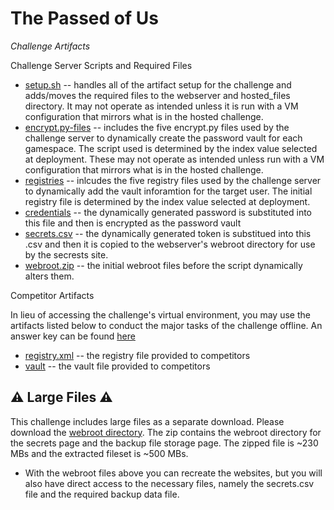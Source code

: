 # The Passed of Us

_Challenge Artifacts_

Challenge Server Scripts and Required Files
- [setup.sh](./challengeserver/setup.sh) -- handles all of the artifact setup for the challenge and adds/moves the required files to the webserver and hosted_files directory. It may not operate as intended unless it is run with a VM configuration that mirrors what is in the hosted challenge.
- [encrypt.py-files](./challengeserver/encrypt.py-files/) -- includes the five encrypt.py files used by the challenge server to dynamically create the password vault for each gamespace. The script used is determined by the index value selected at deployment. These may not operate as intended unless run with a VM configuration that mirrors what is in the hosted challenge.
- [registries](./challengeserver/registries/) -- inlcudes the five registry files used by the challenge server to dynamically add the vault inforamtion for the target user. The initial registry file is determined by the index value selected at deployment.
- [credentials](./challengeserver/credentials) -- the dynamically generated password is substituted into this file and then is encrypted as the password vault
- [secrets.csv](./challengeserver/secrets.csv) -- the dynamically generated token is substitued into this .csv and then it is copied to the webserver's webroot directory for use by the secrests site.
- [webroot.zip](./challengserver/webroot.zip) -- the initial webroot files before the script dynamically alters them.

Competitor Artifacts

In lieu of accessing the challenge's virtual environment, you may use the artifacts listed below to conduct the major tasks of the challenge offline. An answer key can be found [here](./competitor/answers.md)

- [registry.xml](./competitor/registry.xml) -- the registry file provided to competitors
- [vault](./competitor/vault) -- the vault file provided to competitors

## ⚠️ Large Files ⚠️
This challenge includes large files as a separate download. Please download the [webroot directory](https://presidentscup.cisa.gov/files/pc5/individuala-round3-the-passed-of-us.zip). The zip contains the webroot directory for the secrets page and the backup file storage page. The zipped file is ~230 MBs and the extracted fileset is ~500 MBs.
- With the webroot files above you can recreate the websites, but you will also have direct access to the necessary files, namely the secrets.csv file and the required backup data file.



